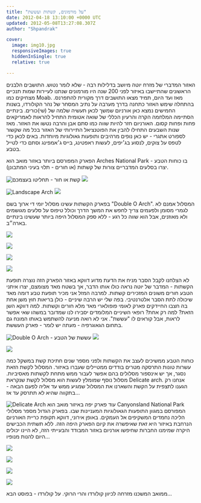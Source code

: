 ```yaml
---
title: "על מורמונים, קשתות ועששת"
date: 2012-04-18 13:10:00 +0000 UTC
updated: 2012-05-08T13:27:08.307Z
author: "Shpandrak"

cover:
  image: img10.jpg
  responsiveImages: true
  hiddenInSingle: true
  relative: true

---
```


האזור המדברי של מזרח יוטה מיושב בדלילות רבה - שלא לומר נטוש. התושבים הלבנים הראשונים שהתיישבו באיזור לפני 200 שנה היו מורמונים שנתנו לעיירות שמות תנכיים מצחיקים כמו Moab. מאז ועד היום, תמיד מצאו התושבים דרך מקורית להתפרנס. בהתחלה שימש האזור כתחנה בדרך מערבה על נתיב המסחר של נהר הקולורדו, בשנות החמישים נמצא כאן אורניום שמשך לכאן תעשיה שלמה של (שי)כורים. בינתיים הסתיימה המלחמה הקרה והרעיון הכללי של שואה אטומית התחיל להראות לאמריקאים פחות ופחות קסום. האורניום חזר להיות שווה כמו סתם אבן והרבה נטשו את האזור. מאז שנות השבעים התחילו להבין את הפוטנציאל התיירותי של האזור בכל מה שקשור לספורט אתגרי - יש כאן נופים מרהיבים ותופעות גאולוגיות מיוחדות. באים לכאן כדי לטפס על צוקים, לנסוע בג׳יפים, לעשות ראפטינג, בייס ג׳אמפינג וסתם כדי לטייל בטבע.

הפארק המפורסם ביותר באזור מואב הוא Arches National Park - בו כוחות הטבע יצרו בסלעים המדבריים צורות של קשתות (או חורים - תלוי בעיני המתבונן).

![](img1.jpg "קשת או חור - תחליטו בעצמכם")
![](img2.jpg)

![](img3.jpg "Landscape Arch")
![](img4.jpg)

בפארק הקשתות עשינו מסלול יומי די ארוך בשם "Double O Arch". המסלול אמנם לא לגמרי מסומן ולפעמים צריך לחפש את המשך הדרך וכולל טיפוס על סלעים מגושמים ולא מאוזנים, אבל הוא שווה כל רגע - ללא ספק המסלול היפה ביותר שעשינו בינתיים בארה״ב.

![](img5.jpg)

![](img6.jpg)

![](img7.jpg)

![](img8.jpg)

לא הצלחנו לקבל הסבר מניח את הדעת מדוע דווקא באזור הפארק הזה נוצרה תופעת הקשתות - המדבר של יוטה נראה כולו אותו הדבר, אך בשטח מאד מצומצם, יצרו איתני הטבע חורים משונים המזכירים קשתות. למרבה המזל אני מכיר תופעת טבע דומה מאד שיכולה לתת הסבר אלטרנטיבי. בפה שלי יש הרבה שיניים - כולן בריאות חוץ משן אחת בה חצבו החיידקים פארק לאומי פופולארי מאד מלא חורים וקשתות. למה דווקא השן הזאת? למה רק אחת? רופאי השיניים המלומדים יסבירו לנו שמדובר במשהו שאי אפשר לראות, אבל קוראים לו "עששת". אני לא רואה מניעה להשתמש באותו המונח גם בתחום הגאוגרפיה - מעתה יש לומר - פארק העששת.

![](img9.jpg "Double O Arch - עששת של הטבע")
![](img10.jpg)

![](img11.jpg)

כוחות הטבע ממשיכים לעצב את הקשתות ולפני מספר שנים חתיכת קשת במשקל כמה עשרות טונות התרסקה מטרים בודדים ממטיילים שעברו באיזור. המסלול לקשת הזאת נסגר, אך יש אינספור מסלולים בהם אפשר לעבור ממש מתחת לקשתות מאסיביות. מסלול נוסף שמומלץ לעשות הוא מסלול לקשת שנקראת Delicate arch. אנחנו רק הגענו לתצפית על הקשת והשארנו את המסלול שמגיע ממש עד אליה לפעם הבאה - בתקווה שהיא לא תתרסק עד אז...

![](img12.jpg "Delicate Arch")
עוד פארק יפה באיזור מואב הוא Canyonsland National Park המפורסם במגוון התופעות הגאולוגיות המעניינות שבו. בפארק הגדול מספר מסלולי הליכה נחמדים המשקיפים אל העמקים. באופן אירוני, דווקא תקופת כריית האורניום הנרחבת באיזור היא זאת שאיפשרה את קיום הפארק היפה הזה. ללא תשתית הכבישים היקרה שמימנו החברות שחיפשו אורניום באזור המבודד והבעייתי הזה, לא היינו יכולים היום להנות מנופיו...

![](img013.jpg)

![](img014.jpg)

![](img015.jpg)

![](img016.jpg)

ממואב המשכנו מזרחה לכיוון קולורדו והרי הרוקי. על קולורדו - בפוסט הבא...
